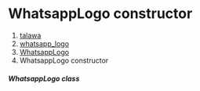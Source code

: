 
<div>

# WhatsappLogo constructor

</div>










1.  [talawa](../../index.md)
2.  [whatsapp_logo](../../custom_painters_whatsapp_logo/)
3.  [WhatsappLogo](../../custom_painters_whatsapp_logo/WhatsappLogo-class.md)
4.  WhatsappLogo constructor

##### WhatsappLogo class







